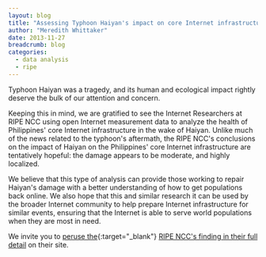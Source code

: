 ```yaml
---
layout: blog
title: "Assessing Typhoon Haiyan's impact on core Internet infrastructure - measurement tells a story"
author: "Meredith Whittaker"
date: 2013-11-27
breadcrumb: blog
categories:
  - data analysis
  - ripe
---
```


Typhoon Haiyan was a tragedy, and its human and ecological impact rightly deserve the bulk of our attention and concern.

Keeping this in mind, we are gratified to see the Internet Researchers at RIPE NCC using open Internet measurement data to analyze the health of Philippines' core Internet infrastructure in the wake of Haiyan. Unlike much of the news related to the typhoon's aftermath, the RIPE NCC's conclusions on the impact of Haiyan on the Philippines' core Internet infrastructure are tentatively hopeful: the damage appears to be moderate, and highly localized.

<!--more-->

We believe that this type of analysis can provide those working to repair Haiyan's damage with a better understanding of how to get populations back online. We also hope that this and similar research it can be used by the broader Internet community to help prepare Internet infrastructure for similar events, ensuring that the Internet is able to serve world populations when they are most in need.

We invite you to [peruse the](https://labs.ripe.net/Members/emileaben/typhoon-haiyan-what-we-see-in-ripestat-and-ripe-atlas){:target="_blank"} [RIPE NCC's finding in their full detail](https://labs.ripe.net/Members/emileaben/typhoon-haiyan-what-we-see-in-ripestat-and-ripe-atlas) on their site.
